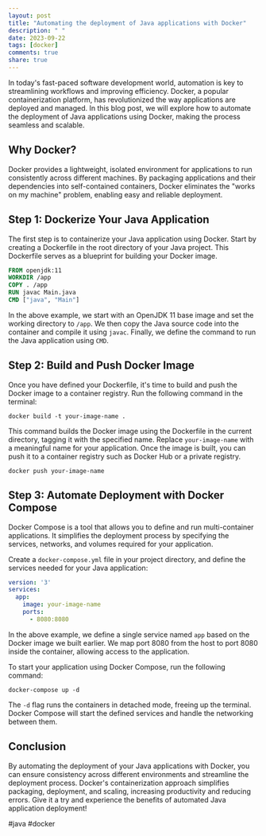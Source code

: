 ```yaml
---
layout: post
title: "Automating the deployment of Java applications with Docker"
description: " "
date: 2023-09-22
tags: [docker]
comments: true
share: true
---
```


In today's fast-paced software development world, automation is key to streamlining workflows and improving efficiency. Docker, a popular containerization platform, has revolutionized the way applications are deployed and managed. In this blog post, we will explore how to automate the deployment of Java applications using Docker, making the process seamless and scalable.

## Why Docker?

Docker provides a lightweight, isolated environment for applications to run consistently across different machines. By packaging applications and their dependencies into self-contained containers, Docker eliminates the "works on my machine" problem, enabling easy and reliable deployment.

## Step 1: Dockerize Your Java Application

The first step is to containerize your Java application using Docker. Start by creating a Dockerfile in the root directory of your Java project. This Dockerfile serves as a blueprint for building your Docker image.

```Dockerfile
FROM openjdk:11
WORKDIR /app
COPY . /app
RUN javac Main.java
CMD ["java", "Main"]
```

In the above example, we start with an OpenJDK 11 base image and set the working directory to `/app`. We then copy the Java source code into the container and compile it using `javac`. Finally, we define the command to run the Java application using `CMD`.

## Step 2: Build and Push Docker Image

Once you have defined your Dockerfile, it's time to build and push the Docker image to a container registry. Run the following command in the terminal:

```
docker build -t your-image-name .
```

This command builds the Docker image using the Dockerfile in the current directory, tagging it with the specified name. Replace `your-image-name` with a meaningful name for your application. Once the image is built, you can push it to a container registry such as Docker Hub or a private registry.

```
docker push your-image-name
```

## Step 3: Automate Deployment with Docker Compose

Docker Compose is a tool that allows you to define and run multi-container applications. It simplifies the deployment process by specifying the services, networks, and volumes required for your application.

Create a `docker-compose.yml` file in your project directory, and define the services needed for your Java application:

```yaml
version: '3'
services:
  app:
    image: your-image-name
    ports:
      - 8080:8080
```

In the above example, we define a single service named `app` based on the Docker image we built earlier. We map port 8080 from the host to port 8080 inside the container, allowing access to the application.

To start your application using Docker Compose, run the following command:

```
docker-compose up -d
```

The `-d` flag runs the containers in detached mode, freeing up the terminal. Docker Compose will start the defined services and handle the networking between them.

## Conclusion

By automating the deployment of your Java applications with Docker, you can ensure consistency across different environments and streamline the deployment process. Docker's containerization approach simplifies packaging, deployment, and scaling, increasing productivity and reducing errors. Give it a try and experience the benefits of automated Java application deployment!

#java #docker